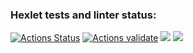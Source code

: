 ### Hexlet tests and linter status:
[![Actions Status](https://github.com/Smslawer/java-project-lvl3/workflows/hexlet-check/badge.svg)](https://github.com/Smslawer/java-project-lvl3/actions)
[![Actions validate](https://github.com/Smslawer/java-project-lvl3/workflows/actions-validate/badge.svg)](https://github.com/Smslawer/java-project-lvl3/actions)
<a href="https://codeclimate.com/github/Smslawer/java-project-lvl3/maintainability"><img src="https://api.codeclimate.com/v1/badges/2b501f2713896c14dc57/maintainability" /></a>
<a href="https://codeclimate.com/github/Smslawer/java-project-lvl3/test_coverage"><img src="https://api.codeclimate.com/v1/badges/2b501f2713896c14dc57/test_coverage" /></a>